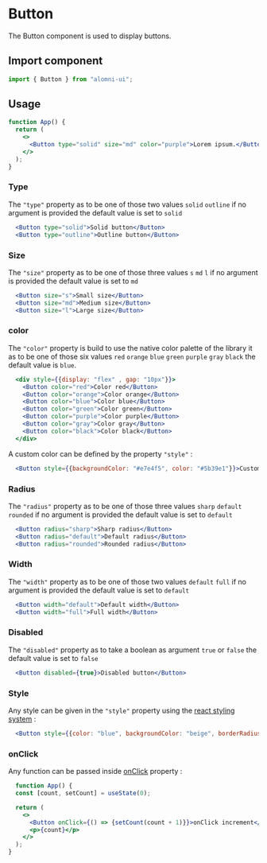 # Button

The Button component is used to display buttons.

## Import component

```jsx
import { Button } from "alomni-ui";
```

## Usage

```jsx
function App() {
  return (
    <>
      <Button type="solid" size="md" color="purple">Lorem ipsum.</Button>
    </>
  );
}
```

### Type

The `"type"` property as to be one of those two values `solid` `outline` if no argument is provided the default value is set to `solid`

```jsx
  <Button type="solid">Solid button</Button>
  <Button type="outline">Outline button</Button>
```

### Size

The `"size"` property as to be one of those three values `s` `md` `l` if no argument is provided the default value is set to `md`

```jsx
  <Button size="s">Small size</Button>  
  <Button size="md">Medium size</Button>
  <Button size="l">Large size</Button>
```

### color

The `"color"` property is build to use the native color palette of the library it as to be one of those six values `red` `orange` `blue` `green` `purple` `gray` `black` the default value is `blue`.

```jsx
  <div style={{display: "flex" , gap: "10px"}}>
    <Button color="red">Color red</Button>
    <Button color="orange">Color orange</Button>
    <Button color="blue">Color blue</Button>
    <Button color="green">Color green</Button>
    <Button color="purple">Color purple</Button>
    <Button color="gray">Color gray</Button>
    <Button color="black">Color black</Button>
  </div>
```

A custom color can be defined by the property `"style"` :

```jsx
  <Button style={{backgroundColor: "#e7e4f5", color: "#5b39e1"}}>Custom color</Button>
```

### Radius

The `"radius"` property as to be one of those three values `sharp` `default` `rounded` if no argument is provided the default value is set to `default`

```jsx
  <Button radius="sharp">Sharp radius</Button>
  <Button radius="default">Default radius</Button>
  <Button radius="rounded">Rounded radius</Button>
```

### Width

The `"width"` property as to be one of those two values `default` `full` if no argument is provided the default value is set to `default`

```jsx
  <Button width="default">Default width</Button>
  <Button width="full">Full width</Button>
```

### Disabled

The `"disabled"` property as to take a boolean as argument `true` or `false` the default value is set to `false`

```jsx
  <Button disabled={true}>Disabled button</Button>
```

### Style

Any style can be given in the `"style"` property using the [react styling system](https://www.w3schools.com/react/react_css.asp) :

```jsx
  <Button style={{color: "blue", backgroundColor: "beige", borderRadius: "7px", padding: "25px"}}>Custom style</Button>
```


### onClick

Any function can be passed inside [onClick](https://reactjs.org/docs/handling-events.html) property :

```jsx
  function App() {
  const [count, setCount] = useState(0);

  return (
    <>
      <Button onClick={() => {setCount(count + 1)}}>onClick increment</Button>
      <p>{count}</p>
    </>
  );
}
```
